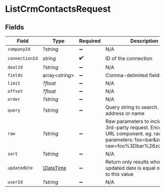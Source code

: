 # ListCrmContactsRequest


## Fields

| Field                                                                                                                                            | Type                                                                                                                                             | Required                                                                                                                                         | Description                                                                                                                                      |
| ------------------------------------------------------------------------------------------------------------------------------------------------ | ------------------------------------------------------------------------------------------------------------------------------------------------ | ------------------------------------------------------------------------------------------------------------------------------------------------ | ------------------------------------------------------------------------------------------------------------------------------------------------ |
| `companyId`                                                                                                                                      | *?string*                                                                                                                                        | :heavy_minus_sign:                                                                                                                               | N/A                                                                                                                                              |
| `connectionId`                                                                                                                                   | *string*                                                                                                                                         | :heavy_check_mark:                                                                                                                               | ID of the connection                                                                                                                             |
| `dealId`                                                                                                                                         | *?string*                                                                                                                                        | :heavy_minus_sign:                                                                                                                               | N/A                                                                                                                                              |
| `fields`                                                                                                                                         | array<*string*>                                                                                                                                  | :heavy_minus_sign:                                                                                                                               | Comma-delimited fields to return                                                                                                                 |
| `limit`                                                                                                                                          | *?float*                                                                                                                                         | :heavy_minus_sign:                                                                                                                               | N/A                                                                                                                                              |
| `offset`                                                                                                                                         | *?float*                                                                                                                                         | :heavy_minus_sign:                                                                                                                               | N/A                                                                                                                                              |
| `order`                                                                                                                                          | *?string*                                                                                                                                        | :heavy_minus_sign:                                                                                                                               | N/A                                                                                                                                              |
| `query`                                                                                                                                          | *?string*                                                                                                                                        | :heavy_minus_sign:                                                                                                                               | Query string to search. eg. email address or name                                                                                                |
| `raw`                                                                                                                                            | *?string*                                                                                                                                        | :heavy_minus_sign:                                                                                                                               | Raw parameters to include in the 3rd-party request. Encoded as a URL component. eg. raw parameters: foo=bar&zoo=bar -> raw=foo%3Dbar%26zoo%3Dbar |
| `sort`                                                                                                                                           | *?string*                                                                                                                                        | :heavy_minus_sign:                                                                                                                               | N/A                                                                                                                                              |
| `updatedGte`                                                                                                                                     | [\DateTime](https://www.php.net/manual/en/class.datetime.php)                                                                                    | :heavy_minus_sign:                                                                                                                               | Return only results whose updated date is equal or greater to this value                                                                         |
| `userId`                                                                                                                                         | *?string*                                                                                                                                        | :heavy_minus_sign:                                                                                                                               | N/A                                                                                                                                              |